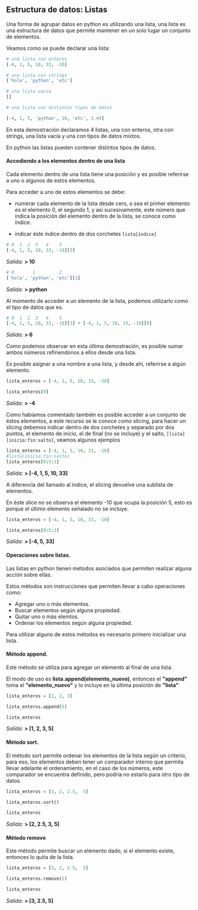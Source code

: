 ## Estructura de datos: Listas

Una forma de agrupar datos en python es utilizando una lista, una lista es una estructura de datos que permite mantener en un solo lugar un conjunto de elementos.

Veamos como se puede declarar una lista:

``` python
# una lista con enteros
[-4, 1, 5, 10, 33, -10]

# una lista con strings
['hola', 'python', 'etc']

# una lista vacia
[]

# una lista con distintos tipos de datos

[-4, 1, 5, 'python', 10, 'etc', 3.44]

```
En esta demostración declaramos 4 listas, una con enteros, otra con strings, una lista vacía y una con tipos de datos mixtos.

En python las listas pueden contener distintos tipos de datos.


#### Accediendo a los elementos dentro de una lista

Cada elemento dentro de una lista tiene una posición y es posible referirse a uno o algunos de estos elementos.

Para acceder a uno de estos elementos se debe:
  
  * numerar cada elemento de la lista desde cero, o sea el primer elemento es el elemento 0, el segundo 1, y asi sucesivamente, este número que indica la posición del elemento dentro de la lista, se conoce como índice.

  * indicar éste índice dentro de dos corchetes `lista[índice]`

``` python
# 0  1  2  3   4    5
[-4, 1, 5, 10, 33, -10][3]
``` 
_Salida:_
**> 10**

``` python
# 0       1         2
['hola', 'python', 'etc'][1]
``` 
_Salida:_
**> python**

Al momento de acceder a un elemento de la lista, podemos utilizarlo como el tipo de datos que es.

``` python
# 0  1  2  3   4    5
[-4, 1, 5, 10, 33, -10][3] + [-4, 1, 5, 10, 33, -10][0]
``` 
_Salida:_
**> 6**

Como podemos observar en esta última demostración, es posible sumar ambos números refiriendonos a ellos desde una lista.

Es posible asignar a una nombre a una lista, y desde ahi, referirse a algún elemento.

``` python
lista_enteros = [-4, 1, 5, 10, 33, -10]

lista_enteros[0]
``` 
_Salida:_
**> -4**

Como habíamos comentado también es posible acceder a un conjunto de éstos elementos, a este recurso se le conoce como slicing, para hacer un slicing debemos indicar dentro de dos corchetes y separado por dos puntos,  el elemento de inicio, el de final (no se incluye) y el salto, `[lista][inicio:fin:salto]`, veamos algunos ejemplos

``` python
lista_enteros = [-4, 1, 5, 10, 33, -10]
#lista[inicio:fin:salto]
lista_enteros[0:5:1]
``` 
_Salida:_
**> [-4, 1, 5, 10, 33]**

A diferencia del llamado al índice, el slicing devuelve una sublista de elementos.

En éste slice no se observa el elemento -10 que ocupa la posición 5, esto es porque el último elemento señalado no se incluye.

``` python
lista_enteros = [-4, 1, 5, 10, 33, -10]

lista_enteros[0:5:2]
``` 
_Salida:_
**> [-4, 5, 33]**


#### Operaciones sobre listas.

Las listas en python tienen métodos asociados que permiten realizar alguna acción sobre ellas.

Estos métodos son instrucciones que permiten llevar a cabo operaciones como:

  * Agregar uno o más elementos.
  * Buscar elementos según alguna propiedad.
  * Quitar uno o más elemtos.
  * Ordenar los elementos según alguna propiedad.

Para utilizar alguno de estos métodos es necesario primero inicializar una lista.

#### Método append.

Este método se utiliza para agregar un elemento al final de una lista.

El modo de uso es **lista.append(elemento_nuevo)**, entonces el **"append"** toma el **"elemento_nuevo"** y lo incluye en la última posición de **"lista"**

``` python
lista_enteros = [1, 2, 3]

lista_enteros.append(5)

lista_enteros
``` 
_Salida:_
**> [1, 2, 3, 5]**



#### Método sort.

El método sort permite ordenar los elementos de la lista según un criterio, para eso, los elementos deben tener un comparador interno que permita llevar adelante el ordenamiento, en el caso de los números, este comparador se encuentra definido, pero podría no estarlo para otro tipo de datos.

``` python
lista_enteros = [3, 2, 2.5,  5]

lista_enteros.sort()

lista_enteros
``` 
_Salida:_
**> [2, 2.5, 3, 5]**

#### Método remove 

Este método permite buscar un elemento dado, si el elemento existe, entonces lo quita de la lista.

``` python
lista_enteros = [3, 2, 2.5,  5]

lista_enteros.remove(2)

lista_enteros
``` 
_Salida:_
**> [3, 2.5,  5]**


